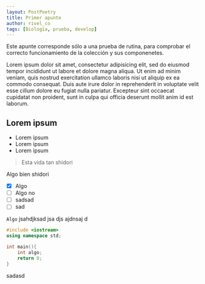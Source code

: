 ```yaml
---
layout: PostPoetry
title: Primer apunte
author: rivel_co
tags: [Biología, prueba, develop]
---
```


Este apunte corresponde sólo a una prueba de rutina, para comprobar el correcto funcionamiento de la colección y sus componenetes.

Lorem ipsum dolor sit amet, consectetur adipisicing elit, sed do eiusmod
tempor incididunt ut labore et dolore magna aliqua. Ut enim ad minim veniam,
quis nostrud exercitation ullamco laboris nisi ut aliquip ex ea commodo
consequat. Duis aute irure dolor in reprehenderit in voluptate velit esse
cillum dolore eu fugiat nulla pariatur. Excepteur sint occaecat cupidatat non
proident, sunt in culpa qui officia deserunt mollit anim id est laborum.

## Lorem ipsum

- Lorem ipsum
- Lorem ipsum
- Lorem ipsum

> Esta vida tan shidori

Algo bien shidori

- [x] Algo
- [ ] Algo no
- [ ] sadsad
- [ ] sad

`Algo` jsahdjksad jsa djs ajdnsaj d

```c++
#include <iostream>
using namespace std;

int main(){
    int algo;
    return 0;
}
```

sadasd